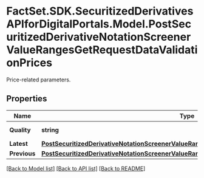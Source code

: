 # FactSet.SDK.SecuritizedDerivativesAPIforDigitalPortals.Model.PostSecuritizedDerivativeNotationScreenerValueRangesGetRequestDataValidationPrices
Price-related parameters.

## Properties

Name | Type | Description | Notes
------------ | ------------- | ------------- | -------------
**Quality** | **string** | Quality of the price. | Value | Description | | - -- | - -- | | DLY | Delayed: intraday prices with an exchange-imposed delay of usually 15 to 30 minutes. | | EOD | End-of-day: prices updated once per day after the close of trading, possibly with an exchange-imposed delay of several hours or days. |   | [optional] [default to QualityEnum.DLY]
**Latest** | [**PostSecuritizedDerivativeNotationScreenerValueRangesGetRequestDataValidationPricesLatest**](PostSecuritizedDerivativeNotationScreenerValueRangesGetRequestDataValidationPricesLatest.md) |  | [optional] 
**Previous** | [**PostSecuritizedDerivativeNotationScreenerValueRangesGetRequestDataValidationPricesPrevious**](PostSecuritizedDerivativeNotationScreenerValueRangesGetRequestDataValidationPricesPrevious.md) |  | [optional] 

[[Back to Model list]](../README.md#documentation-for-models) [[Back to API list]](../README.md#documentation-for-api-endpoints) [[Back to README]](../README.md)

